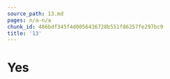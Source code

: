```yaml
---
source_path: 13.md
pages: n/a-n/a
chunk_id: 486bdf345f4d0056436728b551f86257fe297bc9
title: '13'
---
```

# Yes

